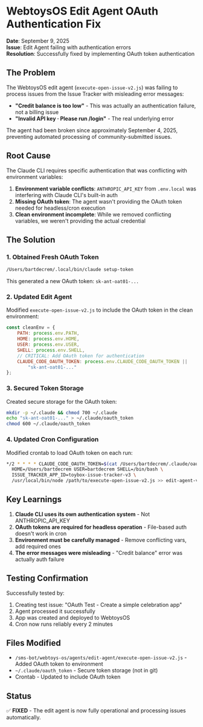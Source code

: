 # WebtoysOS Edit Agent OAuth Authentication Fix

**Date**: September 9, 2025  
**Issue**: Edit Agent failing with authentication errors  
**Resolution**: Successfully fixed by implementing OAuth token authentication

## The Problem

The WebtoysOS edit agent (`execute-open-issue-v2.js`) was failing to process issues from the Issue Tracker with misleading error messages:
- **"Credit balance is too low"** - This was actually an authentication failure, not a billing issue
- **"Invalid API key · Please run /login"** - The real underlying error

The agent had been broken since approximately September 4, 2025, preventing automated processing of community-submitted issues.

## Root Cause

The Claude CLI requires specific authentication that was conflicting with environment variables:
1. **Environment variable conflicts**: `ANTHROPIC_API_KEY` from `.env.local` was interfering with Claude CLI's built-in auth
2. **Missing OAuth token**: The agent wasn't providing the OAuth token needed for headless/cron execution
3. **Clean environment incomplete**: While we removed conflicting variables, we weren't providing the actual credential

## The Solution

### 1. Obtained Fresh OAuth Token
```bash
/Users/bartdecrem/.local/bin/claude setup-token
```
This generated a new OAuth token: `sk-ant-oat01-...`

### 2. Updated Edit Agent
Modified `execute-open-issue-v2.js` to include the OAuth token in the clean environment:
```javascript
const cleanEnv = {
    PATH: process.env.PATH,
    HOME: process.env.HOME,
    USER: process.env.USER,
    SHELL: process.env.SHELL,
    // CRITICAL: Add OAuth token for authentication
    CLAUDE_CODE_OAUTH_TOKEN: process.env.CLAUDE_CODE_OAUTH_TOKEN || 
        "sk-ant-oat01-..."
};
```

### 3. Secured Token Storage
Created secure storage for the OAuth token:
```bash
mkdir -p ~/.claude && chmod 700 ~/.claude
echo "sk-ant-oat01-..." > ~/.claude/oauth_token
chmod 600 ~/.claude/oauth_token
```

### 4. Updated Cron Configuration
Modified crontab to load OAuth token on each run:
```bash
*/2 * * * * CLAUDE_CODE_OAUTH_TOKEN=$(cat /Users/bartdecrem/.claude/oauth_token) \
  HOME=/Users/bartdecrem USER=bartdecrem SHELL=/bin/bash \
  ISSUE_TRACKER_APP_ID=toybox-issue-tracker-v3 \
  /usr/local/bin/node /path/to/execute-open-issue-v2.js >> edit-agent-v3.log 2>&1
```

## Key Learnings

1. **Claude CLI uses its own authentication system** - Not ANTHROPIC_API_KEY
2. **OAuth tokens are required for headless operation** - File-based auth doesn't work in cron
3. **Environment must be carefully managed** - Remove conflicting vars, add required ones
4. **The error messages were misleading** - "Credit balance" error was actually auth failure

## Testing Confirmation

Successfully tested by:
1. Creating test issue: "OAuth Test - Create a simple celebration app"
2. Agent processed it successfully
3. App was created and deployed to WebtoysOS
4. Cron now runs reliably every 2 minutes

## Files Modified

- `/sms-bot/webtoys-os/agents/edit-agent/execute-open-issue-v2.js` - Added OAuth token to environment
- `~/.claude/oauth_token` - Secure token storage (not in git)
- Crontab - Updated to include OAuth token

## Status

✅ **FIXED** - The edit agent is now fully operational and processing issues automatically.